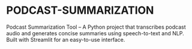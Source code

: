 # PODCAST-SUMMARIZATION
Podcast Summarization Tool – A Python project that transcribes podcast audio and generates concise summaries using speech-to-text and NLP. Built with Streamlit for an easy-to-use interface.
